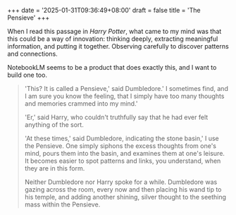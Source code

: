 +++
date = '2025-01-31T09:36:49+08:00'
draft = false 
title = 'The Pensieve'
+++

When I read this passage in _Harry Potter_, what came to my mind was that this could be a way of innovation: thinking deeply, extracting meaningful information, and putting it together. Observing carefully to discover patterns and connections. 

NotebookLM seems to be a product that does exactly this, and I want to build one too.

>'This? It is called a Pensieve,' said Dumbledore.' I sometimes find, and I am sure you know the feeling, that I simply have too many thoughts and memories crammed into my mind.'
>
>'Er,' said Harry, who couldn't truthfully say that he had ever felt anything of the sort.
>
>'At these times,' said Dumbledore, indicating the stone basin,' I use the Pensieve. One simply siphons the excess thoughts from one's mind, pours them into the basin, and examines them at one's leisure. It becomes easier to spot patterns and links, you understand, when they are in this form.
>
>Neither Dumbledore nor Harry spoke for a while. Dumbledore was gazing across the room, every now and then placing his wand tip to his temple, and adding another shining, silver thought to the seething mass within the Pensieve.